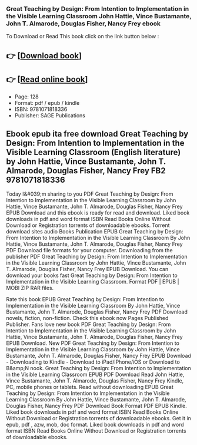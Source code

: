 ### Great Teaching by Design: From Intention to Implementation in the Visible Learning Classroom John Hattie, Vince Bustamante, John T. Almarode, Douglas Fisher, Nancy Frey ebook

To Download or Read This book click on the link button below :

## 👉  [**[Download book](http://get-pdfs.com/download.php?group=book&from=github.com&id=586024&lnk=1081 "Download book")**]

## 👉  [**[Read online book](http://get-pdfs.com/download.php?group=book&from=github.com&id=586024&lnk=1081 "Read online book")**]


* Page: 128
* Format: pdf / epub / kindle
* ISBN: 9781071818336
* Publisher: SAGE Publications



## Ebook epub ita free download Great Teaching by Design: From Intention to Implementation in the Visible Learning Classroom (English literature) by John Hattie, Vince Bustamante, John T. Almarode, Douglas Fisher, Nancy Frey FB2 9781071818336


Today I&amp;#039;m sharing to you PDF Great Teaching by Design: From Intention to Implementation in the Visible Learning Classroom by John Hattie, Vince Bustamante, John T. Almarode, Douglas Fisher, Nancy Frey EPUB Download and this ebook is ready for read and download. Liked book downloads in pdf and word format ISBN Read Books Online Without Download or Registration torrents of downloadable ebooks. Torrent download sites audio Books Publication EPUB Great Teaching by Design: From Intention to Implementation in the Visible Learning Classroom By John Hattie, Vince Bustamante, John T. Almarode, Douglas Fisher, Nancy Frey PDF Download file formats for your computer. Downloading from the publisher PDF Great Teaching by Design: From Intention to Implementation in the Visible Learning Classroom by John Hattie, Vince Bustamante, John T. Almarode, Douglas Fisher, Nancy Frey EPUB Download. You can download your books fast Great Teaching by Design: From Intention to Implementation in the Visible Learning Classroom. Format PDF | EPUB | MOBI ZIP RAR files.

Rate this book EPUB Great Teaching by Design: From Intention to Implementation in the Visible Learning Classroom By John Hattie, Vince Bustamante, John T. Almarode, Douglas Fisher, Nancy Frey PDF Download novels, fiction, non-fiction. Check this ebook now Pages Published Publisher. Fans love new book PDF Great Teaching by Design: From Intention to Implementation in the Visible Learning Classroom by John Hattie, Vince Bustamante, John T. Almarode, Douglas Fisher, Nancy Frey EPUB Download. New PDF Great Teaching by Design: From Intention to Implementation in the Visible Learning Classroom by John Hattie, Vince Bustamante, John T. Almarode, Douglas Fisher, Nancy Frey EPUB Download - Downloading to Kindle - Download to iPad/iPhone/iOS or Download to B&amp;amp;N nook. Great Teaching by Design: From Intention to Implementation in the Visible Learning Classroom EPUB PDF Download Read John Hattie, Vince Bustamante, John T. Almarode, Douglas Fisher, Nancy Frey Kindle, PC, mobile phones or tablets. Read without downloading EPUB Great Teaching by Design: From Intention to Implementation in the Visible Learning Classroom By John Hattie, Vince Bustamante, John T. Almarode, Douglas Fisher, Nancy Frey PDF Download Book Format PDF EPUB Kindle. Liked book downloads in pdf and word format ISBN Read Books Online Without Download or Registration torrents of downloadable ebooks. Get it in epub, pdf , azw, mob, doc format. Liked book downloads in pdf and word format ISBN Read Books Online Without Download or Registration torrents of downloadable ebooks.





